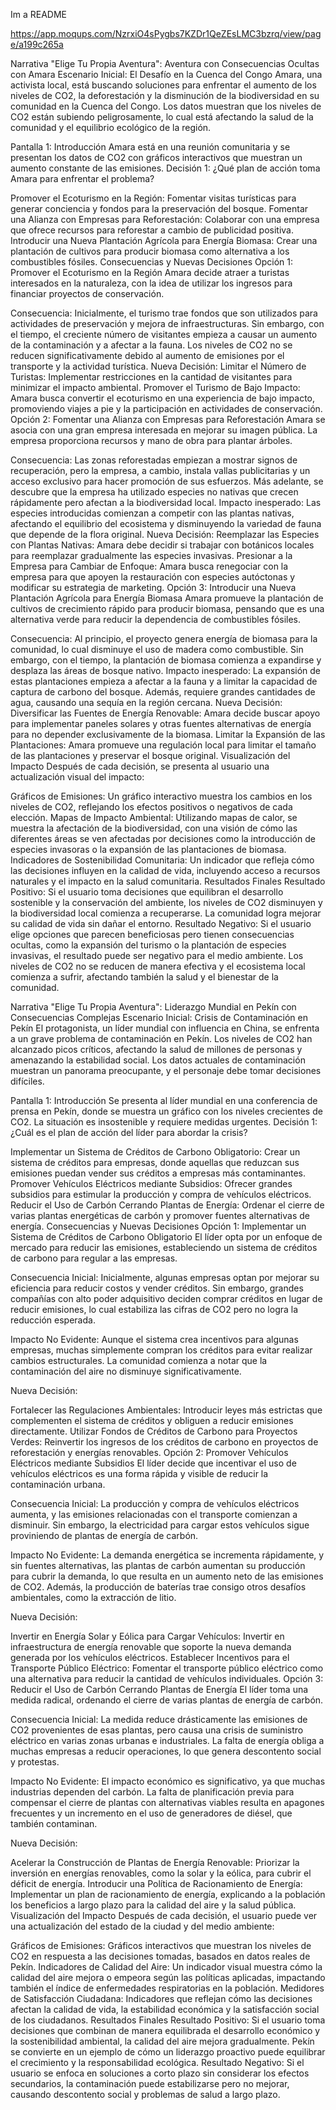Im a README



https://app.moqups.com/NzrxiO4sPygbs7KZDr1QeZEsLMC3bzrq/view/page/a199c265a


Narrativa "Elige Tu Propia Aventura": Aventura con Consecuencias Ocultas con Amara
Escenario Inicial: El Desafío en la Cuenca del Congo
Amara, una activista local, está buscando soluciones para enfrentar el aumento de los niveles de CO2, la deforestación y la disminución de la biodiversidad en su comunidad en la Cuenca del Congo. Los datos muestran que los niveles de CO2 están subiendo peligrosamente, lo cual está afectando la salud de la comunidad y el equilibrio ecológico de la región.

Pantalla 1: Introducción
Amara está en una reunión comunitaria y se presentan los datos de CO2 con gráficos interactivos que muestran un aumento constante de las emisiones.
Decisión 1: ¿Qué plan de acción toma Amara para enfrentar el problema?

Promover el Ecoturismo en la Región: Fomentar visitas turísticas para generar conciencia y fondos para la preservación del bosque.
Fomentar una Alianza con Empresas para Reforestación: Colaborar con una empresa que ofrece recursos para reforestar a cambio de publicidad positiva.
Introducir una Nueva Plantación Agrícola para Energía Biomasa: Crear una plantación de cultivos para producir biomasa como alternativa a los combustibles fósiles.
Consecuencias y Nuevas Decisiones
Opción 1: Promover el Ecoturismo en la Región
Amara decide atraer a turistas interesados en la naturaleza, con la idea de utilizar los ingresos para financiar proyectos de conservación.

Consecuencia: Inicialmente, el turismo trae fondos que son utilizados para actividades de preservación y mejora de infraestructuras. Sin embargo, con el tiempo, el creciente número de visitantes empieza a causar un aumento de la contaminación y a afectar a la fauna.
Los niveles de CO2 no se reducen significativamente debido al aumento de emisiones por el transporte y la actividad turística.
Nueva Decisión:
Limitar el Número de Turistas: Implementar restricciones en la cantidad de visitantes para minimizar el impacto ambiental.
Promover el Turismo de Bajo Impacto: Amara busca convertir el ecoturismo en una experiencia de bajo impacto, promoviendo viajes a pie y la participación en actividades de conservación.
Opción 2: Fomentar una Alianza con Empresas para Reforestación
Amara se asocia con una gran empresa interesada en mejorar su imagen pública. La empresa proporciona recursos y mano de obra para plantar árboles.

Consecuencia: Las zonas reforestadas empiezan a mostrar signos de recuperación, pero la empresa, a cambio, instala vallas publicitarias y un acceso exclusivo para hacer promoción de sus esfuerzos. Más adelante, se descubre que la empresa ha utilizado especies no nativas que crecen rápidamente pero afectan a la biodiversidad local.
Impacto inesperado: Las especies introducidas comienzan a competir con las plantas nativas, afectando el equilibrio del ecosistema y disminuyendo la variedad de fauna que depende de la flora original.
Nueva Decisión:
Reemplazar las Especies con Plantas Nativas: Amara debe decidir si trabajar con botánicos locales para reemplazar gradualmente las especies invasivas.
Presionar a la Empresa para Cambiar de Enfoque: Amara busca renegociar con la empresa para que apoyen la restauración con especies autóctonas y modificar su estrategia de marketing.
Opción 3: Introducir una Nueva Plantación Agrícola para Energía Biomasa
Amara promueve la plantación de cultivos de crecimiento rápido para producir biomasa, pensando que es una alternativa verde para reducir la dependencia de combustibles fósiles.

Consecuencia: Al principio, el proyecto genera energía de biomasa para la comunidad, lo cual disminuye el uso de madera como combustible. Sin embargo, con el tiempo, la plantación de biomasa comienza a expandirse y desplaza las áreas de bosque nativo.
Impacto inesperado: La expansión de estas plantaciones empieza a afectar a la fauna y a limitar la capacidad de captura de carbono del bosque. Además, requiere grandes cantidades de agua, causando una sequía en la región cercana.
Nueva Decisión:
Diversificar las Fuentes de Energía Renovable: Amara decide buscar apoyo para implementar paneles solares y otras fuentes alternativas de energía para no depender exclusivamente de la biomasa.
Limitar la Expansión de las Plantaciones: Amara promueve una regulación local para limitar el tamaño de las plantaciones y preservar el bosque original.
Visualización del Impacto
Después de cada decisión, se presenta al usuario una actualización visual del impacto:

Gráficos de Emisiones: Un gráfico interactivo muestra los cambios en los niveles de CO2, reflejando los efectos positivos o negativos de cada elección.
Mapas de Impacto Ambiental: Utilizando mapas de calor, se muestra la afectación de la biodiversidad, con una visión de cómo las diferentes áreas se ven afectadas por decisiones como la introducción de especies invasoras o la expansión de las plantaciones de biomasa.
Indicadores de Sostenibilidad Comunitaria: Un indicador que refleja cómo las decisiones influyen en la calidad de vida, incluyendo acceso a recursos naturales y el impacto en la salud comunitaria.
Resultados Finales
Resultado Positivo: Si el usuario toma decisiones que equilibran el desarrollo sostenible y la conservación del ambiente, los niveles de CO2 disminuyen y la biodiversidad local comienza a recuperarse. La comunidad logra mejorar su calidad de vida sin dañar el entorno.
Resultado Negativo: Si el usuario elige opciones que parecen beneficiosas pero tienen consecuencias ocultas, como la expansión del turismo o la plantación de especies invasivas, el resultado puede ser negativo para el medio ambiente. Los niveles de CO2 no se reducen de manera efectiva y el ecosistema local comienza a sufrir, afectando también la salud y el bienestar de la comunidad.


Narrativa "Elige Tu Propia Aventura": Liderazgo Mundial en Pekín con Consecuencias Complejas
Escenario Inicial: Crisis de Contaminación en Pekín
El protagonista, un líder mundial con influencia en China, se enfrenta a un grave problema de contaminación en Pekín. Los niveles de CO2 han alcanzado picos críticos, afectando la salud de millones de personas y amenazando la estabilidad social. Los datos actuales de contaminación muestran un panorama preocupante, y el personaje debe tomar decisiones difíciles.

Pantalla 1: Introducción
Se presenta al líder mundial en una conferencia de prensa en Pekín, donde se muestra un gráfico con los niveles crecientes de CO2. La situación es insostenible y requiere medidas urgentes.
Decisión 1: ¿Cuál es el plan de acción del líder para abordar la crisis?

Implementar un Sistema de Créditos de Carbono Obligatorio: Crear un sistema de créditos para empresas, donde aquellas que reduzcan sus emisiones puedan vender sus créditos a empresas más contaminantes.
Promover Vehículos Eléctricos mediante Subsidios: Ofrecer grandes subsidios para estimular la producción y compra de vehículos eléctricos.
Reducir el Uso de Carbón Cerrando Plantas de Energía: Ordenar el cierre de varias plantas energéticas de carbón y promover fuentes alternativas de energía.
Consecuencias y Nuevas Decisiones
Opción 1: Implementar un Sistema de Créditos de Carbono Obligatorio
El líder opta por un enfoque de mercado para reducir las emisiones, estableciendo un sistema de créditos de carbono para regular a las empresas.

Consecuencia Inicial: Inicialmente, algunas empresas optan por mejorar su eficiencia para reducir costos y vender créditos. Sin embargo, grandes compañías con alto poder adquisitivo deciden comprar créditos en lugar de reducir emisiones, lo cual estabiliza las cifras de CO2 pero no logra la reducción esperada.

Impacto No Evidente: Aunque el sistema crea incentivos para algunas empresas, muchas simplemente compran los créditos para evitar realizar cambios estructurales. La comunidad comienza a notar que la contaminación del aire no disminuye significativamente.

Nueva Decisión:

Fortalecer las Regulaciones Ambientales: Introducir leyes más estrictas que complementen el sistema de créditos y obliguen a reducir emisiones directamente.
Utilizar Fondos de Créditos de Carbono para Proyectos Verdes: Reinvertir los ingresos de los créditos de carbono en proyectos de reforestación y energías renovables.
Opción 2: Promover Vehículos Eléctricos mediante Subsidios
El líder decide que incentivar el uso de vehículos eléctricos es una forma rápida y visible de reducir la contaminación urbana.

Consecuencia Inicial: La producción y compra de vehículos eléctricos aumenta, y las emisiones relacionadas con el transporte comienzan a disminuir. Sin embargo, la electricidad para cargar estos vehículos sigue proviniendo de plantas de energía de carbón.

Impacto No Evidente: La demanda energética se incrementa rápidamente, y sin fuentes alternativas, las plantas de carbón aumentan su producción para cubrir la demanda, lo que resulta en un aumento neto de las emisiones de CO2. Además, la producción de baterías trae consigo otros desafíos ambientales, como la extracción de litio.

Nueva Decisión:

Invertir en Energía Solar y Eólica para Cargar Vehículos: Invertir en infraestructura de energía renovable que soporte la nueva demanda generada por los vehículos eléctricos.
Establecer Incentivos para el Transporte Público Eléctrico: Fomentar el transporte público eléctrico como una alternativa para reducir la cantidad de vehículos individuales.
Opción 3: Reducir el Uso de Carbón Cerrando Plantas de Energía
El líder toma una medida radical, ordenando el cierre de varias plantas de energía de carbón.

Consecuencia Inicial: La medida reduce drásticamente las emisiones de CO2 provenientes de esas plantas, pero causa una crisis de suministro eléctrico en varias zonas urbanas e industriales. La falta de energía obliga a muchas empresas a reducir operaciones, lo que genera descontento social y protestas.

Impacto No Evidente: El impacto económico es significativo, ya que muchas industrias dependen del carbón. La falta de planificación previa para compensar el cierre de plantas con alternativas viables resulta en apagones frecuentes y un incremento en el uso de generadores de diésel, que también contaminan.

Nueva Decisión:

Acelerar la Construcción de Plantas de Energía Renovable: Priorizar la inversión en energías renovables, como la solar y la eólica, para cubrir el déficit de energía.
Introducir una Política de Racionamiento de Energía: Implementar un plan de racionamiento de energía, explicando a la población los beneficios a largo plazo para la calidad del aire y la salud pública.
Visualización del Impacto
Después de cada decisión, el usuario puede ver una actualización del estado de la ciudad y del medio ambiente:

Gráficos de Emisiones: Gráficos interactivos que muestran los niveles de CO2 en respuesta a las decisiones tomadas, basados en datos reales de Pekín.
Indicadores de Calidad del Aire: Un indicador visual muestra cómo la calidad del aire mejora o empeora según las políticas aplicadas, impactando también el índice de enfermedades respiratorias en la población.
Medidores de Satisfacción Ciudadana: Indicadores que reflejan cómo las decisiones afectan la calidad de vida, la estabilidad económica y la satisfacción social de los ciudadanos.
Resultados Finales
Resultado Positivo: Si el usuario toma decisiones que combinan de manera equilibrada el desarrollo económico y la sostenibilidad ambiental, la calidad del aire mejora gradualmente. Pekín se convierte en un ejemplo de cómo un liderazgo proactivo puede equilibrar el crecimiento y la responsabilidad ecológica.
Resultado Negativo: Si el usuario se enfoca en soluciones a corto plazo sin considerar los efectos secundarios, la contaminación puede estabilizarse pero no mejorar, causando descontento social y problemas de salud a largo plazo.
